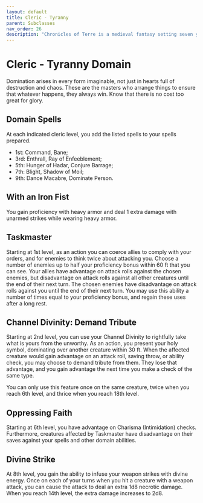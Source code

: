 ```yaml
---
layout: default
title: Cleric - Tyranny
parent: Subclasses
nav_order: 26
description: "Chronicles of Terre is a medieval fantasy setting seven years in the writing, currently for dungeons & dragons 5th edition."
---
```


# Cleric - Tyranny Domain

Domination arises in every form imaginable, not just in hearts full of destruction and chaos. These are the masters who arrange things to ensure that whatever happens, they always win. Know that there is no cost too great for glory. 

## Domain Spells

At each indicated cleric level, you add the listed spells to your spells prepared.
- 1st: Command, Bane;
- 3rd: Enthrall, Ray of Enfeeblement;
- 5th: Hunger of Hadar, Conjure Barrage;
- 7th: Blight, Shadow of Moil;
- 9th: Dance Macabre, Dominate Person.

## With an Iron Fist

You gain proficiency with heavy armor and deal 1 extra damage with unarmed strikes while wearing heavy armor.

## Taskmaster

Starting at 1st level, as an action you can coerce allies to comply with your orders, and for enemies to think twice about attacking you. Choose a number of enemies up to half your proficiency bonus within 60 ft that you can see. Your allies have advantage on attack rolls against the chosen enemies, but disadvantage on attack rolls against all other creatures until the end of their next turn. The chosen enemies have disadvantage on attack rolls against you until the end of their next turn. You may use this ability a number of times equal to your proficiency bonus, and regain these uses after a long rest. 

## Channel Divinity: Demand Tribute

Starting at 2nd level, you can use your Channel Divinity to rightfully take what is yours from the unworthy. As an action, you present your holy symbol, dominating over another creature within 30 ft. When the affected creature would gain advantage on an attack roll, saving throw, or ability check, you may choose to demand tribute from them. They lose that advantage, and you gain advantage the next time you make a check of the same type.

You can only use this feature once on the same creature, twice when you reach 6th level, and thrice when you reach 18th level.

## Oppressing Faith

Starting at 6th level, you have advantage on Charisma (Intimidation) checks. Furthermore, creatures affected by Taskmaster have disadvantage on their saves against your spells and other domain abilities. 

## Divine Strike

At 8th level, you gain the ability to infuse your weapon strikes with divine energy. Once on each of your turns when you hit a creature with a weapon attack, you can cause the attack to deal an extra 1d8 necrotic damage. When you reach 14th level, the extra damage increases to 2d8. 